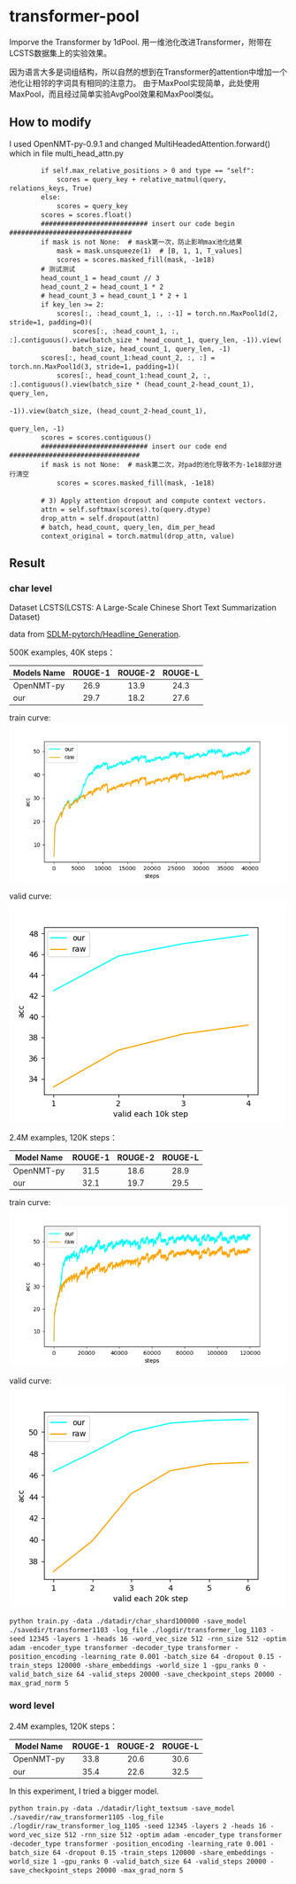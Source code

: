 # transformer-pool
Imporve the Transformer by 1dPool. 用一维池化改进Transformer，附带在LCSTS数据集上的实验效果。

因为语言大多是词组结构，所以自然的想到在Transformer的attention中增加一个池化让相邻的字词具有相同的注意力。
由于MaxPool实现简单，此处使用MaxPool，而且经过简单实验AvgPool效果和MaxPool类似。

## How to modify
I used OpenNMT-py-0.9.1 and changed MultiHeadedAttention.forward() which in file multi_head_attn.py


```
        if self.max_relative_positions > 0 and type == "self":
            scores = query_key + relative_matmul(query, relations_keys, True)
        else:
            scores = query_key
        scores = scores.float()
        ########################### insert our code begin ############################### 
        if mask is not None:  # mask第一次，防止影响max池化结果
            mask = mask.unsqueeze(1)  # [B, 1, 1, T_values]
            scores = scores.masked_fill(mask, -1e18)
        # 测试测试
        head_count_1 = head_count // 3
        head_count_2 = head_count_1 * 2
        # head_count_3 = head_count_1 * 2 + 1
        if key_len >= 2:
            scores[:, :head_count_1, :, :-1] = torch.nn.MaxPool1d(2, stride=1, padding=0)(
                scores[:, :head_count_1, :, :].contiguous().view(batch_size * head_count_1, query_len, -1)).view(
                batch_size, head_count_1, query_len, -1)
        scores[:, head_count_1:head_count_2, :, :] = torch.nn.MaxPool1d(3, stride=1, padding=1)(
            scores[:, head_count_1:head_count_2, :, :].contiguous().view(batch_size * (head_count_2-head_count_1), query_len,
                                                                             -1)).view(batch_size, (head_count_2-head_count_1),
                                                                                       query_len, -1)
        scores = scores.contiguous()
        ########################### insert our code end ################################# 
        if mask is not None:  # mask第二次，对pad的池化导致不为-1e18部分进行清空
            scores = scores.masked_fill(mask, -1e18)

        # 3) Apply attention dropout and compute context vectors.
        attn = self.softmax(scores).to(query.dtype)
        drop_attn = self.dropout(attn)
        # batch, head_count, query_len, dim_per_head
        context_original = torch.matmul(drop_attn, value)

```

## Result
### char level
Dataset LCSTS(LCSTS: A Large-Scale Chinese Short Text Summarization Dataset)

data from [SDLM-pytorch/Headline_Generation](https://github.com/thunlp/SDLM-pytorch/tree/master/Headline_Generation/OpenNMT-py "LCSTS dataset"). 

500K examples, 40K steps：

|Models Name | ROUGE-1 | ROUGE-2 | ROUGE-L |
|- | :-: | :-: | :-: |
|OpenNMT-py | 26.9 | 13.9 | 24.3 |
|our | 29.7 | 18.2 | 27.6|

train curve:
![train curve](https://github.com/wang001/transformer-pool/raw/master/pic/lcsts_char/40k_train_pic.png)

valid curve:
![valid curve](https://github.com/wang001/transformer-pool/raw/master/pic/lcsts_char/40k_valid_pic.png)

2.4M examples, 120K steps：

|Model Name | ROUGE-1 | ROUGE-2 | ROUGE-L |
|- | :-: | :-: | :-: |
|OpenNMT-py | 31.5 | 18.6 | 28.9 |
|our | 32.1 | 19.7 | 29.5|

train curve:
![train curve](https://github.com/wang001/transformer-pool/raw/master/pic/lcsts_char/120k_train_pic.png)

valid curve:
![valid curve](https://github.com/wang001/transformer-pool/raw/master/pic/lcsts_char/120k_valid_pic.png)

```
python train.py -data ./datadir/char_shard100000 -save_model ./savedir/transformer1103 -log_file ./logdir/transformer_log_1103 -seed 12345 -layers 1 -heads 16 -word_vec_size 512 -rnn_size 512 -optim adam -encoder_type transformer -decoder_type transformer -position_encoding -learning_rate 0.001 -batch_size 64 -dropout 0.15 -train_steps 120000 -share_embeddings -world_size 1 -gpu_ranks 0 -valid_batch_size 64 -valid_steps 20000 -save_checkpoint_steps 20000 -max_grad_norm 5
```

### word level

2.4M examples, 120K steps：

|Model Name | ROUGE-1 | ROUGE-2 | ROUGE-L |
|- | :-: | :-: | :-: |
|OpenNMT-py | 33.8 | 20.6 | 30.6 |
|our | 35.4 | 22.6 | 32.5|

In this experiment, I tried a bigger model.
```
python train.py -data ./datadir/light_textsum -save_model ./savedir/raw_transformer1105 -log_file ./logdir/raw_transformer_log_1105 -seed 12345 -layers 2 -heads 16 -word_vec_size 512 -rnn_size 512 -optim adam -encoder_type transformer -decoder_type transformer -position_encoding -learning_rate 0.001 -batch_size 64 -dropout 0.15 -train_steps 120000 -share_embeddings -world_size 1 -gpu_ranks 0 -valid_batch_size 64 -valid_steps 20000 -save_checkpoint_steps 20000 -max_grad_norm 5
```
